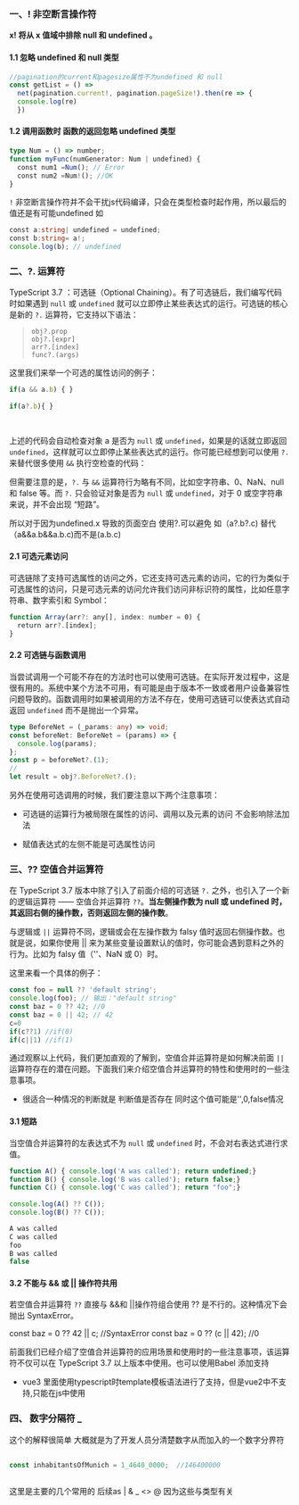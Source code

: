 
### 一、! 非空断言操作符
**x! 将从 x 值域中排除 null 和 undefined 。**
#### 1.1 忽略 undefined 和 null 类型

```typescript
//pagination的current和pagesize属性不为undefined 和 null
const getList = () =>
  net(pagination.current!, pagination.pageSize!).then(re => {
  console.log(re)
  })

```

#### 1.2 调用函数时 函数的返回忽略 undefined 类型

```typescript
type Num = () => number;
function myFunc(numGenerator: Num | undefined) { 
  const num1 =Num(); // Error 
  const num2 =Num!(); //OK
}
```
`!` 非空断言操作符并不会干扰js代码编译，只会在类型检查时起作用，所以最后的值还是有可能undefined
如
```typescript
const a:string| undefined = undefined;
const b:string= a!;
console.log(b); // undefined
```

### 二、?. 运算符

TypeScript 3.7 ：可选链（Optional Chaining）。有了可选链后，我们编写代码时如果遇到 `null` 或 `undefined` 就可以立即停止某些表达式的运行。可选链的核心是新的 `?.` 运算符，它支持以下语法：

> ```
> obj?.prop
> obj?.[expr]
> arr?.[index]
> func?.(args)
> ```

这里我们来举一个可选的属性访问的例子：

```typescript
if(a && a.b) { } 
 
if(a?.b){ }

 
```
 

上述的代码会自动检查对象 a 是否为 `null` 或 `undefined`，如果是的话就立即返回 `undefined`，这样就可以立即停止某些表达式的运行。你可能已经想到可以使用 `?.` 来替代很多使用 `&&` 执行空检查的代码：

 

但需要注意的是，`?.` 与 `&&` 运算符行为略有不同，比如空字符串、0、NaN、null 和 false 等。而 `?.` 只会验证对象是否为 `null` 或 `undefined`，对于 0 或空字符串来说，并不会出现 “短路”。

所以对于因为undefined.x 导致的页面空白 使用?.可以避免 如（a?.b?.c) 替代（a&&a.b&&a.b.c)而不是(a.b.c)
#### 2.1 可选元素访问

可选链除了支持可选属性的访问之外，它还支持可选元素的访问，它的行为类似于可选属性的访问，只是可选元素的访问允许我们访问非标识符的属性，比如任意字符串、数字索引和 Symbol：
```typescript
function Array(arr?: any[], index: number = 0) {
  return arr?.[index];
}
```

#### 2.2 可选链与函数调用

当尝试调用一个可能不存在的方法时也可以使用可选链。在实际开发过程中，这是很有用的。系统中某个方法不可用，有可能是由于版本不一致或者用户设备兼容性问题导致的。函数调用时如果被调用的方法不存在，使用可选链可以使表达式自动返回 `undefined` 而不是抛出一个异常。


```typescript
type BeforeNet = (_params: any) => void;
const beforeNet: BeforeNet = (params) => {
  console.log(params);
};
const p = beforeNet?.(1);
//
let result = obj?.BeforeNet?.();

```

另外在使用可选调用的时候，我们要注意以下两个注意事项：

*   可选链的运算行为被局限在属性的访问、调用以及元素的访问 不会影响除法加法
     
*   赋值表达式的左侧不能是可选属性访问
### 三、?? 空值合并运算符

在 TypeScript 3.7 版本中除了引入了前面介绍的可选链 `?.` 之外，也引入了一个新的逻辑运算符 —— 空值合并运算符 `??`。**当左侧操作数为 null 或 undefined 时，其返回右侧的操作数，否则返回左侧的操作数**。

与逻辑或 `||` 运算符不同，逻辑或会在左操作数为 falsy 值时返回右侧操作数。也就是说，如果你使用 || 来为某些变量设置默认的值时，你可能会遇到意料之外的行为。比如为 falsy 值（''、NaN 或 0）时。

这里来看一个具体的例子：

```typescript
const foo = null ?? 'default string';
console.log(foo); // 输出："default string"
const baz = 0 ?? 42; //0
const baz = 0 || 42; // 42 
c=0
if(c??1) //if(0)
if(c||1) //if(1)
``` 

通过观察以上代码，我们更加直观的了解到，空值合并运算符是如何解决前面 `||` 运算符存在的潜在问题。下面我们来介绍空值合并运算符的特性和使用时的一些注意事项。

* 很适合一种情况的判断就是 判断值是否存在 同时这个值可能是'',0,false情况

#### 3.1 短路

当空值合并运算符的左表达式不为 `null` 或 `undefined` 时，不会对右表达式进行求值。

```typescript
function A() { console.log('A was called'); return undefined;}
function B() { console.log('B was called'); return false;}
function C() { console.log('C was called'); return "foo";}
 
console.log(A() ?? C());
console.log(B() ?? C());

A was called 
C was called 
foo 
B was called 
false  
```
#### 3.2 不能与 && 或 || 操作符共用

若空值合并运算符 `??` 直接与 &&和 ||操作符组合使用 ?? 是不行的。这种情况下会抛出 SyntaxError。

 
const baz = 0 ?? 42 || c; //SyntaxError
const baz = 0 ?? (c || 42); //0 
  

前面我们已经介绍了空值合并运算符的应用场景和使用时的一些注意事项，该运算符不仅可以在 TypeScript 3.7 以上版本中使用。也可以使用Babel 添加支持

* vue3 里面使用typescript时template模板语法进行了支持，但是vue2中不支持,只能在js中使用

###  四、 数字分隔符 _
这个的解释很简单 大概就是为了开发人员分清楚数字从而加入的一个数字分界符
```typescript
 
const inhabitantsOfMunich = 1_4640_0000;  //146400000
 
```

这里是主要的几个常用的 后续as | & _ <> @ 因为这些与类型有关